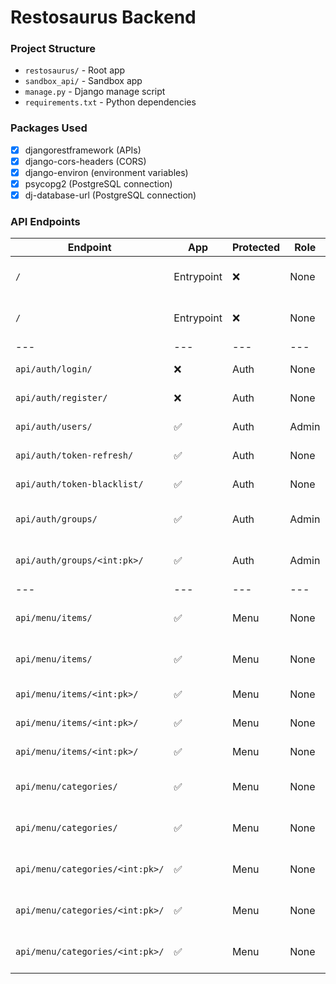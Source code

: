 # Restosaurus Backend

### Project Structure

- `restosaurus/` - Root app
- `sandbox_api/` - Sandbox app
- `manage.py` - Django manage script
- `requirements.txt` - Python dependencies

### Packages Used

- [x] djangorestframework (APIs)
- [x] django-cors-headers (CORS)
- [x] django-environ (environment variables)
- [x] psycopg2 (PostgreSQL connection)
- [x] dj-database-url (PostgreSQL connection)

### API Endpoints

| Endpoint | App | Protected | Role | Method | Purpose |
| --- | --- | --- | --- | --- | --- |
| `/` | Entrypoint | ❌ | None | GET | Display a welcome message |
| `/` | Entrypoint | ❌ | None | POST | Echo the request body |
| --- | --- | --- | --- | --- | --- |
| `api/auth/login/` | ❌ | Auth | None | POST | Login a user |
| `api/auth/register/` | ❌ | Auth | None | POST | Register a new user |
| `api/auth/users/` | ✅ | Auth | Admin | GET | List all users |
| `api/auth/token-refresh/` | ✅ | Auth | None | POST | Refresh a token |
| `api/auth/token-blacklist/` | ✅ | Auth | None | POST | Blacklist a token |
| `api/auth/groups/` | ✅ | Auth | Admin | POST | Add a user to a group |
| `api/auth/groups/<int:pk>/` | ✅ | Auth | Admin | DELETE | Remove a user from a group |
| --- | --- | --- | --- | --- | --- |
| `api/menu/items/` | ✅ | Menu | None | GET | List all menu items |
| `api/menu/items/` | ✅ | Menu | None | POST | Create a new menu item |
| `api/menu/items/<int:pk>/` | ✅ | Menu | None | GET | Retrieve a menu item |
| `api/menu/items/<int:pk>/` | ✅ | Menu | None | PUT | Update a menu item |
| `api/menu/items/<int:pk>/` | ✅ | Menu | None | DELETE | Delete a menu item |
| `api/menu/categories/` | ✅ | Menu | None | GET | List all menu categories |
| `api/menu/categories/` | ✅ | Menu | None | POST | Create a new menu category |
| `api/menu/categories/<int:pk>/` | ✅ | Menu | None | GET | Retrieve a menu category |
| `api/menu/categories/<int:pk>/` | ✅ | Menu | None | PUT | Update a menu category |
| `api/menu/categories/<int:pk>/` | ✅ | Menu | None | DELETE | Delete a menu category |

